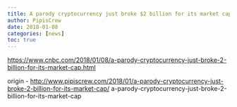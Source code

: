 ```yaml
---
title: A parody cryptocurrency just broke $2 billion for its market cap
author: PipisCrew
date: 2018-01-08
categories: [news]
toc: true
---
```


https://www.cnbc.com/2018/01/08/a-parody-cryptocurrency-just-broke-2-billion-for-its-market-cap.html

origin - http://www.pipiscrew.com/2018/01/a-parody-cryptocurrency-just-broke-2-billion-for-its-market-cap/ a-parody-cryptocurrency-just-broke-2-billion-for-its-market-cap